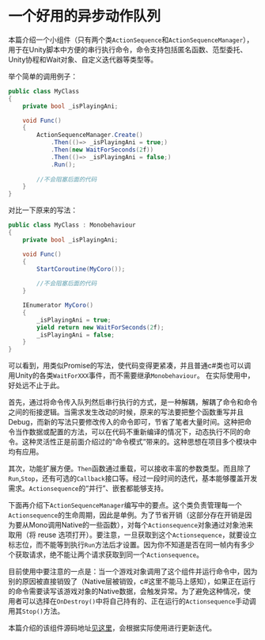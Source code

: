 # 一个好用的异步动作队列

本篇介绍一个小组件（只有两个类`ActionSequence`和`ActionSequenceManager`），用于在Unity脚本中方便的串行执行命令，命令支持包括匿名函数、范型委托、Unity协程和Wait对象、自定义迭代器等类型等。

举个简单的调用例子：

```csharp
public class MyClass
{
    private bool _isPlayingAni;

    void Func()
    {
        ActionSequenceManager.Create()
            .Then(()=> _isPlayingAni = true;)
            .Then(new WaitForSeconds(2f))
            .Then(()=> _isPlayingAni = false;)
            .Run();
        
        //不会阻塞后面的代码
    }
}
```

对比一下原来的写法：

```csharp
public class MyClass : Monobehaviour
{
    private bool _isPlayingAni;

    void Func()
    {
        StartCoroutine(MyCoro());
        
        //不会阻塞后面的代码
    }

    IEnumerator MyCoro()
    {
        _isPlayingAni = true;
        yield return new WaitForSeconds(2f);
        _isPlayingAni = false;
    }
}


```

可以看到，用类似Promise的写法，使代码变得更紧凑，并且普通c#类也可以调用Unity的各类`WaitForXXX`事件，而不需要继承`Monobehaviour`。
在实际使用中，好处远不止于此。

首先，通过将命令传入队列然后串行执行的方式，是一种解耦，解耦了命令和命令之间的衔接逻辑。当需求发生改动的时候，原来的写法要把整个函数重写并且Debug，而新的写法只要修改传入的命令即可，节省了笔者大量时间。这种把命令当作数据或配置的方法，可以在代码不重新编译的情况下，动态执行不同的命令。这种灵活性正是前面介绍过的“命令模式”带来的。这种思想在项目多个模块中均有应用。

其次，功能扩展方便。`Then`函数通过重载，可以接收丰富的参数类型。而且除了`Run`,`Stop`，还有可选的`Callback`接口等。经过一段时间的迭代，基本能够覆盖开发需求。`Actionsequence`的“并行”、嵌套都能够支持。


下面再介绍下`ActionSequenceManager`编写中的要点。这个类负责管理每一个`Actionsequence`的生命周期，因此是单例。为了节省开销（这部分存在开销是因为要从Mono调用Native的一些函数），对每个`Actionsequence`对象通过对象池来取用（将 reuse 选项打开）。要注意，一旦获取到这个`Actionsequence`，就要设立标志位，而不能等到执行`Run`方法后才设置。因为你不知道是否在同一帧内有多少个获取请求，绝不能让两个请求获取到同一个`Actionsequence`。

目前使用中要注意的一点是：当一个游戏对象调用了这个组件并运行命令中，因为别的原因被直接销毁了（Native层被销毁，c#这里不能马上感知），如果正在运行的命令需要读写该游戏对象的Native数据，会触发异常。为了避免这种情况，使用者可以选择在`OnDestroy()`中将自己持有的、正在运行的`Actionsequence`手动调用其`Stop()`方法。

本篇介绍的该组件源码地址[见这里](https://github.com/jonyzhao/ZToolsForUnity/tree/master/Assets/ZTools/Async/ActionSequence)，会根据实际使用进行更新迭代。